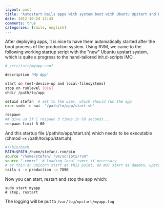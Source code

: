 ```yaml
---
layout: post
title: "Autostart Rails apps with system boot with Ubuntu Upstart and RVM"
date: 2012-10-24 12:43
comments: true
categories: [rails, english]
---
```


After deploying apps, it is nice to have them automatically started after the boot process of the production system. Using RVM, we came to the following working startup script with the "new" Ubuntu upstart system, which is quite a progress to the hand-tailored init.d-scripts IMO.


```bash
# /etc/init/myapp.conf

description "My App"

start on (net-device-up and local-filesystems)
stop on runlevel [016]
chdir /path/to/app

setuid stefan  # set to the user, which should run the app
exec sudo -u swi  "/path/to/app/start.sh"

respawn
## give up if I respawn 3 times in 60 seconds...
respawn limit 3 60
```
And this startup file (/path/to/app/start.sh) which needs to be executable (chmod +x /path/to/app/start.sh):

```bash
#!/bin/bash
PATH=$PATH:/home/stefan/.rvm/bin
source "/home/stefan/.rvm/scripts/rvm"
source ".rvmrc"  # loading local rvmrc if necessary
# or thin or unicorn start at this point, do NOT start as daemon, upstart handles daemonizing for you
rails s -e production -p 7890
```

Now you can start, restart and stop the app which:
```
sudo start myapp
# stop, restart
```

The logging will be put to ``/var/log/upstart/myapp.log``
